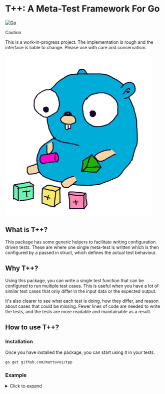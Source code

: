 # T++: A Meta-Test Framework For Go

[![Go](https://github.com/mattavos/tpp/actions/workflows/tpp.yml/badge.svg)](https://github.com/mattavos/tpp/actions/workflows/tpp.yml)

>[!CAUTION]
> This is a work-in-progress project. The implementation is rough and the interface is liable to change. Please use with care and conservatism.

![Logo](/doc/tpp-logo.png)


## What is T++?

This package has some generic helpers to facilitate writing configuration driven tests.
These are where one single meta-test is written which is then configured by a passed in struct, which defines the actual test behaviour.

## Why T++?
Using this package, you can write a single test function that can be configured to run multiple test cases. This is useful when you have a lot of similar test cases that only differ in the input data or the expected output.

It's also clearer to see what each test is doing, how they differ, and reason about cases that could be missing.
Fewer lines of code are needed to write the tests, and the tests are more readable and maintainable as a result.

## How to use T++?

### Installation

Once you have installed the package, you can start using it in your tests.

```bash
go get github.com/mattavos/tpp
```

### Example

<details>
<summary>Click to expand</summary>

```go
package example_test

import (
    "testing"

    "github.com/stretchr/testify/require"
    "github.com/your/repo/mocks"
    "github.com/your/repo/subject"
    "github.com/mattavos/tpp"
)

func TestXXX(t *testing.T) {
	for _, tt := range []struct {
		name    string
		getFoo  tpp.Expect
		wantErr bool
	}{
		{
			name:    "OK",
			getFoo:  tpp.OK("foo"),
			wantErr: false
		},
		{
			name:    "ERR: getFoo",
			getFoo:  tpp.Err(),
			wantErr: true,
		},
	} {
		t.Run(tt.name, func(t *testing.T) {
			mock := mymocks.NewBar(t)
			tt.getFoo.Expectorise(mock.EXPECT().GetFoo())

			subject := subject.New(mock)
			err := subject.XXX()

			require.Equal(t, tt.wantErr, err != nil)
		})
	}
}
```
</details>
